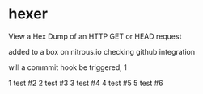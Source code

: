 hexer
=====

View a Hex Dump of an HTTP GET or HEAD request

added to a box on nitrous.io checking github integration

will a commmit hook be triggered, 1

  1 test #2
  2 test #3
  3 test #4
  4 test #5
  5 test #6
  

